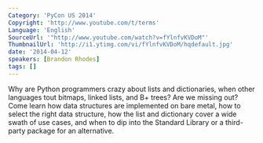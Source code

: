 ```yaml
---
Category: 'PyCon US 2014'
Copyright: 'http://www.youtube.com/t/terms'
Language: 'English'
SourceUrl: '"http://www.youtube.com/watch?v=fYlnfvKVDoM"'
ThumbnailUrl: 'http://i1.ytimg.com/vi/fYlnfvKVDoM/hqdefault.jpg'
date: '2014-04-12'
speakers: [Brandon Rhodes]
tags: []
---
```

Why are Python programmers crazy about lists and dictionaries, when other languages tout bitmaps, linked lists, and B+ trees? Are we missing out? Come learn how data structures are implemented on bare metal, how to select the right data structure, how the list and dictionary cover a wide swath of use cases, and when to dip into the Standard Library or a
 third-party package for an alternative.